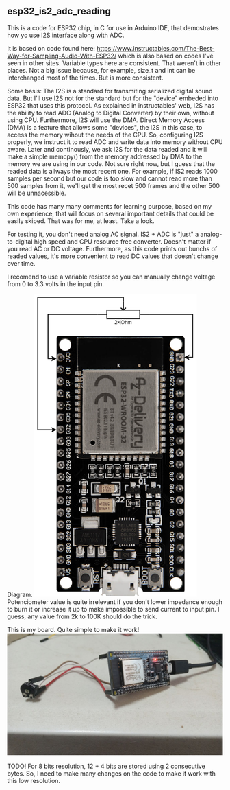 ## esp32_is2_adc_reading

This is a code for ESP32 chip, in C for use in Arduino IDE, that demostrates how yo use I2S interface along with ADC.

It is based on code found here: https://www.instructables.com/The-Best-Way-for-Sampling-Audio-With-ESP32/ which is also based on codes I've seen in other sites.
Variable types here are consistent. That weren't in other places. Not a big issue because, for example, size_t and int can be interchanged most of the times. But is more consistent.

Some basis:
The I2S is a standard for transmiting serialized digital sound data. But I'll use I2S not for the standard but for the "device" embeded into ESP32 that uses this protocol.
As explained in instructables' web, I2S has the ability to read ADC (Analog to Digital Converter) by their own, without using CPU. Furthermore, I2S will use the DMA. Direct Memory Access (DMA) is a feature that allows some "devices", the I2S in this case, to access the memory wihout the needs of the CPU.
So, configuring I2S properly, we instruct it to read ADC and write data into memory without CPU aware.
Later and continously, we ask I2S for the data readed and it will make a simple memcpy() from the memory addressed by DMA to the memory we are using in our code.
Not sure right now, but I guess that the readed data is allways the most recent one.
For example, if IS2 reads 1000 samples per second but our code is too slow and cannot read more than 500 samples from it, we'll get the most recet 500 frames and the other 500 will be unnacessible.

This code has many many comments for learning purpose, based on my own experience, that will focus on several important details that could be easily skiped. That was for me, at least. Take a look.

For testing it, you don't need analog AC signal. IS2 + ADC is "just" a analog-to-digital high speed and CPU resource free converter. Doesn't matter if you read AC or DC voltage. Furthermore, as this code prints out bunchs of readed values, it's more convenient to read DC values that doesn't change over time.

I recomend to use a variable resistor so you can manually change voltage from 0 to 3.3 volts in the input pin.

Diagram.
![ESP32 I2S ADC Demo Diagram](https://github.com/silderan/esp32_is2_adc_reading/blob/main/esp32_i2s_adc_read/esp21_i2s_adc_demo.png?raw=true)
Potenciometer value is quite irrelevant if you don't lower impedance enough to burn it or increase it up to make impossible to send current to input pin.
I guess, any value from 2k to 100K should do the trick.

This is my board. Quite simple to make it work!
![ESP32 I2S ADC Demo Diagram](https://github.com/silderan/esp32_is2_adc_reading/blob/main/esp32_i2s_adc_read/esp32_i2s_adc_read_demo_real_.jpeg?raw=true)


TODO!
For 8 bits resolution, 12 + 4 bits are stored using 2 consecutive bytes. So, I need to make many changes on the code to make it work with this low resolution.

